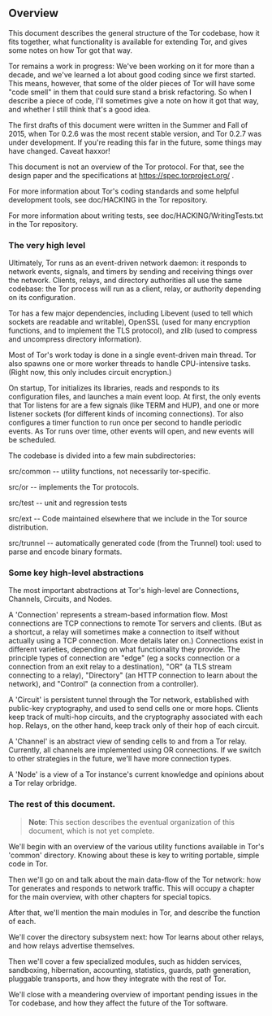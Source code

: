 
## Overview ##

This document describes the general structure of the Tor codebase, how
it fits together, what functionality is available for extending Tor,
and gives some notes on how Tor got that way.

Tor remains a work in progress: We've been working on it for more than a
decade, and we've learned a lot about good coding since we first
started.  This means, however, that some of the older pieces of Tor will
have some "code smell" in them that could sure stand a brisk
refactoring.  So when I describe a piece of code, I'll sometimes give a
note on how it got that way, and whether I still think that's a good
idea.

The first drafts of this document were written in the Summer and Fall of
2015, when Tor 0.2.6 was the most recent stable version, and Tor 0.2.7
was under development.  If you're reading this far in the future, some
things may have changed.  Caveat haxxor!

This document is not an overview of the Tor protocol.  For that, see the
design paper and the specifications at https://spec.torproject.org/ .

For more information about Tor's coding standards and some helpful
development tools, see doc/HACKING in the Tor repository.

For more information about writing tests, see doc/HACKING/WritingTests.txt
in the Tor repository.

### The very high level ###

Ultimately, Tor runs as an event-driven network daemon: it responds to
network events, signals, and timers by sending and receiving things over
the network.  Clients, relays, and directory authorities all use the
same codebase: the Tor process will run as a client, relay, or authority
depending on its configuration.

Tor has a few major dependencies, including Libevent (used to tell which
sockets are readable and writable), OpenSSL (used for many encryption
functions, and to implement the TLS protocol), and zlib (used to
compress and uncompress directory information).

Most of Tor's work today is done in a single event-driven main thread.
Tor also spawns one or more worker threads to handle CPU-intensive
tasks.  (Right now, this only includes circuit encryption.)

On startup, Tor initializes its libraries, reads and responds to its
configuration files, and launches a main event loop.  At first, the only
events that Tor listens for are a few signals (like TERM and HUP), and
one or more listener sockets (for different kinds of incoming
connections).  Tor also configures a timer function to run once per
second to handle periodic events.  As Tor runs over time, other events
will open, and new events will be scheduled.

The codebase is divided into a few main subdirectories:

   src/common -- utility functions, not necessarily tor-specific.

   src/or -- implements the Tor protocols.

   src/test -- unit and regression tests

   src/ext -- Code maintained elsewhere that we include in the Tor
   source distribution.

   src/trunnel -- automatically generated code (from the Trunnel)
   tool: used to parse and encode binary formats.

### Some key high-level abstractions ###

The most important abstractions at Tor's high-level are Connections,
Channels, Circuits, and Nodes.

A 'Connection' represents a stream-based information flow.  Most
connections are TCP connections to remote Tor servers and clients. (But
as a shortcut, a relay will sometimes make a connection to itself
without actually using a TCP connection.  More details later on.)
Connections exist in different varieties, depending on what
functionality they provide.  The principle types of connection are
"edge" (eg a socks connection or a connection from an exit relay to a
destination), "OR" (a TLS stream connecting to a relay), "Directory" (an
HTTP connection to learn about the network), and "Control" (a connection
from a controller).

A 'Circuit' is persistent tunnel through the Tor network, established
with public-key cryptography, and used to send cells one or more hops.
Clients keep track of multi-hop circuits, and the cryptography
associated with each hop.  Relays, on the other hand, keep track only of
their hop of each circuit.

A 'Channel' is an abstract view of sending cells to and from a Tor
relay.  Currently, all channels are implemented using OR connections.
If we switch to other strategies in the future, we'll have more
connection types.

A 'Node' is a view of a Tor instance's current knowledge and opinions
about a Tor relay orbridge.

### The rest of this document. ###

> **Note**: This section describes the eventual organization of this
> document, which is not yet complete.

We'll begin with an overview of the various utility functions available
in Tor's 'common' directory.  Knowing about these is key to writing
portable, simple code in Tor.

Then we'll go on and talk about the main data-flow of the Tor network:
how Tor generates and responds to network traffic.  This will occupy a
chapter for the main overview, with other chapters for special topics.

After that, we'll mention the main modules in Tor, and describe the
function of each.

We'll cover the directory subsystem next: how Tor learns about other
relays, and how relays advertise themselves.

Then we'll cover a few specialized modules, such as hidden services,
sandboxing, hibernation, accounting, statistics, guards, path
generation, pluggable transports, and how they integrate with the rest of Tor.

We'll close with a meandering overview of important pending issues in
the Tor codebase, and how they affect the future of the Tor software.

